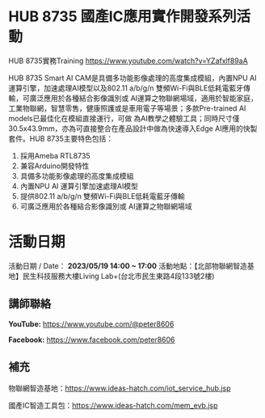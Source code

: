 # HUB 8735 國產IC應用實作開發系列活動
HUB 8735實務Training
https://www.youtube.com/watch?v=YZafxlf89aA

HUB 8735 Smart AI CAM是具備多功能影像處理的高度集成模組，內置NPU AI 運算引擎，加速處理AI模型以及802.11 a/b/g/n 雙頻Wi-Fi與BLE低耗電藍牙傳輸，可廣泛應用於各種結合影像識別或 AI運算之物聯網場域，適用於智能家庭，工業物聯網，智慧零售，健康照護或是車用電子等場景；多款Pre-trained AI models已最佳化在模組直接運行，可做 為AI教學之體驗工具；同時尺寸僅30.5x43.9mm，亦為可直接整合在產品設計中做為快速導入Edge AI應用的快製套件。HUB 8735主要特色包括： 

 1. 採用Ameba RTL8735
 2. 兼容Arduino開發特性
 3. 具備多功能影像處理的高度集成模組
 4. 內置NPU AI 運算引擎加速處理AI模型
 5. 提供802.11 a/b/g/n 雙頻Wi-Fi與BLE低耗電藍牙傳輸
 6. 可廣泛應用於各種結合影像識別或 AI運算之物聯網場域

# 活動日期

活動日期 / Date：  ****2023/05/19** 14:00 ~ 17:00**
活動地點：【北部物聯網智造基地】民生科技服務大樓Living Lab+(台北市民生東路4段133號2樓)

## 講師聯絡

**YouTube:** https://www.youtube.com/@peter8606

**Facebook:** https://www.facebook.com/peter8606


## 補充
物聯網智造基地：https://www.ideas-hatch.com/iot_service_hub.jsp

國產IC智造工具包：https://www.ideas-hatch.com/mem_evb.jsp